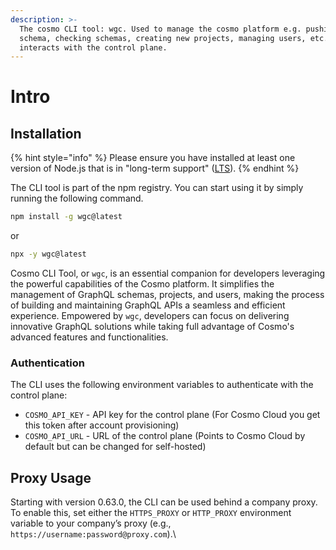 ```yaml
---
description: >-
  The cosmo CLI tool: wgc. Used to manage the cosmo platform e.g. pushing
  schema, checking schemas, creating new projects, managing users, etc. It
  interacts with the control plane.
---
```


# Intro

## Installation

{% hint style="info" %}
Please ensure you have installed at least one version of Node.js that is in "long-term support" ([LTS](https://nodejs.org/en/about/previous-releases)).
{% endhint %}

The CLI tool is part of the npm registry. You can start using it by simply running the following command.

```bash
npm install -g wgc@latest
```

or

```bash
npx -y wgc@latest
```

Cosmo CLI Tool, or `wgc`, is an essential companion for developers leveraging the powerful capabilities of the Cosmo platform. It simplifies the management of GraphQL schemas, projects, and users, making the process of building and maintaining GraphQL APIs a seamless and efficient experience. Empowered by `wgc`, developers can focus on delivering innovative GraphQL solutions while taking full advantage of Cosmo's advanced features and functionalities.

### Authentication

The CLI uses the following environment variables to authenticate with the control plane:

* `COSMO_API_KEY` - API key for the control plane (For Cosmo Cloud you get this token after account provisioning)
* `COSMO_API_URL` - URL of the control plane (Points to Cosmo Cloud by default but can be changed for self-hosted)

## Proxy Usage

Starting with version 0.63.0, the CLI can be used behind a company proxy. To enable this, set either the `HTTPS_PROXY` or `HTTP_PROXY` environment variable to your company’s proxy (e.g., `https://username:password@proxy.com`).\
